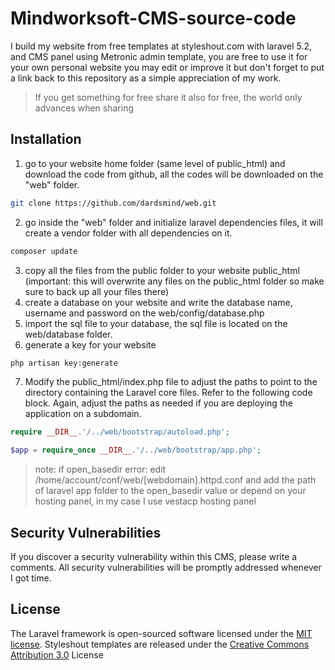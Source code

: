 # Mindworksoft-CMS-source-code
I build my website from free templates at styleshout.com with laravel 5.2, and CMS panel using Metronic admin template, you are free to use it for your own personal website you may edit or improve it but don't forget to put a link back to this repository as a simple appreciation of my work.
> If you get something for free share it also for free, the world only advances when sharing

## Installation
1. go to your website home folder (same level of public_html) and download the code from github, all the codes will be downloaded on the "web" folder.
```bash
git clone https://github.com/dardsmind/web.git
```
2. go inside the "web" folder and initialize laravel dependencies files, it will create a vendor folder with all dependencies on it.
```bash
composer update
```
3. copy all the files from the public folder to your website public_html (important: this will overwrite any files on the public_html folder so make sure to back up all your files there)
4. create a database on your website and write the database name, username and password on the web/config/database.php
5. import the sql file to your database, the sql file is located on the web/database folder.
6. generate a key for your website
```bash
php artisan key:generate
```
7. Modify the public_html/index.php file to adjust the paths to point to the directory containing the Laravel core files. Refer to the following code block. Again, adjust the paths as needed if you are deploying the application on a subdomain.
```php
require __DIR__.'/../web/bootstrap/autoload.php';
```
```php
$app = require_once __DIR__.'/../web/bootstrap/app.php';
```
>note: if open_basedir error: edit /home/account/conf/web/[webdomain].httpd.conf and add the path of laravel app folder to the open_basedir value or depend on your hosting panel, in my case I use vestacp hosting panel



## Security Vulnerabilities

If you discover a security vulnerability within this CMS, please write a comments. All security vulnerabilities will be promptly addressed whenever I got time.

## License

The Laravel framework is open-sourced software licensed under the [MIT license](http://opensource.org/licenses/MIT).
Styleshout templates are released under the [Creative Commons Attribution 3.0](https://creativecommons.org/licenses/by/3.0/) License


